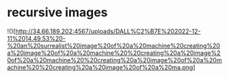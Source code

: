 # recursive images


!()[http://34.66.189.202:4567/uploads/DALL%C2%B7E%202022-12-11%2014.49.53%20-%20an%20surrealist%20image%20of%20a%20machine%20creating%20a%20image%20of%20a%20machine%20%20creating%20a%20image%20of%20a%20machine%20%20creating%20a%20image%20of%20a%20machine%20%20creating%20a%20image%20of%20a%20ma.png]